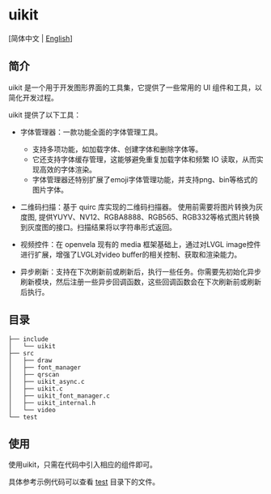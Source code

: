 # uikit

[简体中文 | [English](./README.md)]

## 简介

uikit 是一个用于开发图形界面的工具集，它提供了一些常用的 UI 组件和工具，以简化开发过程。

uikit 提供了以下工具：
- 字体管理器：一款功能全面的字体管理工具。
    - 支持多项功能，如加载字体、创建字体和删除字体等。
    - 它还支持字体缓存管理，这能够避免重复加载字体和频繁 IO 读取，从而实现高效的字体渲染。
    - 字体管理器还特别扩展了emoji字体管理功能，并支持png、bin等格式的图片字体。
    
- 二维码扫描：基于 quirc 库实现的二维码扫描器。 使用前需要将图片转换为灰度图, 提供YUYV、NV12、RGBA8888、RGB565、RGB332等格式图片转换到灰度图的接口。扫描结果将以字符串形式返回。

- 视频控件：在 openvela 现有的 media 框架基础上，通过对LVGL image控件进行扩展，增强了LVGL对video buffer的相关控制、获取和渲染能力。

- 异步刷新：支持在下次刷新前或刷新后，执行一些任务。你需要先初始化异步刷新模块，然后注册一些异步回调函数，这些回调函数会在下次刷新前或刷新后执行。

## 目录

```
├── include
│   └── uikit
├── src
│   ├── draw
│   ├── font_manager
│   ├── qrscan
│   ├── uikit_async.c
│   ├── uikit.c
│   ├── uikit_font_manager.c
│   ├── uikit_internal.h
│   └── video
└── test
```

## 使用

使用uikit，只需在代码中引入相应的组件即可。

具体参考示例代码可以查看 [test](./test) 目录下的文件。